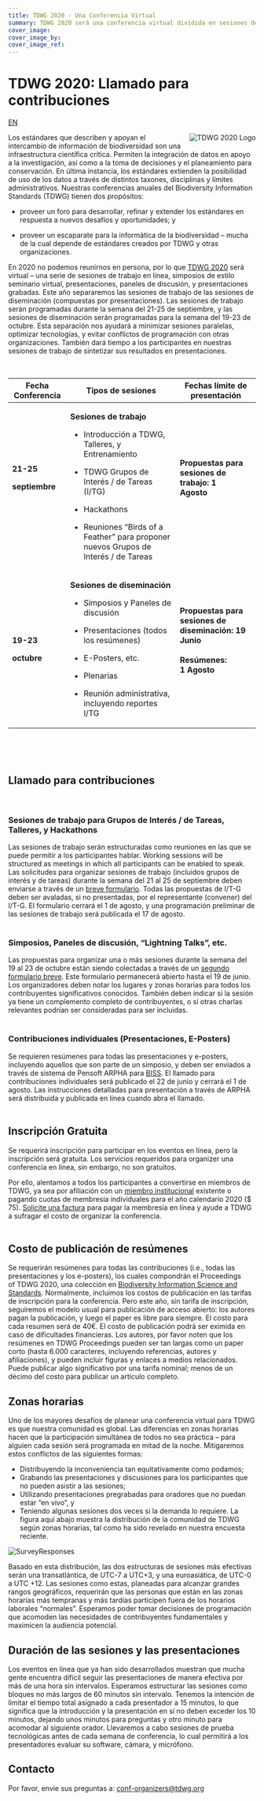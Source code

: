 ```yaml
---
title: TDWG 2020 - Una Conferencia Virtual
summary: TDWG 2020 será una conferencia virtual dividida en sesiones de trabajo (del 21 al 25 de septiembre) seguida de una segunda semana dedicada a la difusión y el intercambio (19 al 23 de octubre).
cover_image: 
cover_image_by: 
cover_image_ref: 
---
```


# TDWG 2020: Llamado para contribuciones

[EN](../)

<img src="https://static.tdwg.org/conferences/2020/TDWG2020_logo_ark_h350.png" alt="TDWG 2020 Logo" style="float:right;padding-left:10px;padding-bottom:10px">


Los estándares que describen y apoyan el intercambio de información de
biodiversidad son una infraestructura científica crítica. Permiten la
integración de datos en apoyo a la investigación, así como a la toma de
decisiones y el planeamiento para conservación. En última instancia, los
estándares extienden la posibilidad de uso de los datos a través de
distintos taxones, disciplinas y límites administrativos. Nuestras
conferencias anuales del Biodiversity Information Standards (TDWG)
tienen dos propósitos:

  - proveer un foro para desarrollar, refinar y extender los
    estándares en respuesta a nuevos desafíos y oportunidades; y

  - proveer un escaparate para la informática de la biodiversidad –
    mucha de la cual depende de estándares creados por TDWG y otras
    organizaciones.

En 2020 no podemos reunirnos en persona, por lo que
[<span class="underline">TDWG 2020</span>](https://tdwg.us9.list-manage.com/track/click?u=50f3cc44307841383062ca0d6&id=1cc72e19e6&e=e333c91e92) será
virtual – una serie de sesiones de trabajo en línea, simposios de estilo
seminario virtual, presentaciones, paneles de discusión, y
presentaciones grabadas. Este año separaremos las sesiones de trabajo de
las sesiones de diseminación (compuestas por presentaciones). Las
sesiones de trabajo serán programadas durante la semana del 21-25 de
septiembre, y las sesiones de diseminación serán programadas para la
semana del 19-23 de octubre. Esta separación nos ayudará a minimizar
sesiones paralelas, optimizar tecnologías, y evitar conflictos de
programación con otras organizaciones. También dará tiempo a los
participantes en nuestras sesiones de trabajo de sintetizar sus
resultados en presentaciones.  
  
 

<table>
<thead>
<tr class="header">
<th><strong>Fecha Conferencia</strong></th>
<th><strong>Tipos de sesiones</strong></th>
<th><strong>Fechas límite de presentación</strong></th>
</tr>
</thead>
<tbody>
<tr class="odd">
<td><p><strong>21-25</strong></p>
<p><strong>septiembre</strong></p>
<p> </p></td>
<td><p><strong>Sesiones de trabajo</strong></p>
<ul>
<li>
<p>Introducción a TDWG, Talleres, y Entrenamiento</p>
</li>
<li>
<p>TDWG Grupos de Interés / de Tareas (I/TG)</p>
</li>
<li>
<p>Hackathons</p>
</li>
<li>
<p>Reuniones “Birds of a Feather” para proponer nuevos Grupos de Interés / de Tareas</p>
</li>
</ul></td>
<td><p><strong>Propuestas para sesiones de trabajo: 1<br />
Agosto</strong></p>
<p> </p></td>
</tr>
<tr class="even">
<td><p><strong>19-23</strong></p>
<p><strong>octubre</strong></p></td>
<td><p><strong>Sesiones de diseminación</strong></p>
<ul>
<li>
<p>Simposios y Paneles de discusión</p>
</li>
<li>
<p>Presentaciones (todos los resúmenes)</p>
</li>
<li>
<p>E-Posters, etc.</p>
</li>
<li>
<p>Plenarias</p>
</li>
<li>
<p>Reunión administrativa, incluyendo reportes I/TG</p>
</li>
</ul></td>
<td><p><strong>Propuestas para sesiones de diseminación: 19 Junio<br />
<br />
Resúmenes:<br />
1 Agosto</strong></p>
<p> </p></td>
</tr>
</tbody>
</table>

 

 

## Llamado para contribuciones

 

### Sesiones de trabajo para Grupos de Interés / de Tareas, Talleres, y Hackathons

Las sesiones de trabajo serán estructuradas como reuniones en las que se
puede permitir a los participantes hablar. Working sessions will be
structured as meetings in which all participants can be enabled to
speak. Las solicitudes para organizar sesiones de trabajo (incluidos
grupos de interés y de tareas) durante la semana del 21 al 25 de
septiembre deben enviarse a través de un [<span class="underline">breve
formulario</span>](https://www.surveymonkey.com/r/C9723S8).
Todas las propuestas de I/T-G deben ser avaladas, si no presentadas, por
el representante (convener) del I/T-G. El formulario cerrará el 1 de
agosto, y una programación preliminar de las sesiones de trabajo será
publicada el 17 de agosto.  
 

### Simposios, Paneles de discusión, “Lightning Talks”, etc.

Las propuestas para organizar una o más sesiones durante la semana del
19 al 23 de octubre están siendo colectadas a través de un
[<span class="underline">segundo formulario breve</span>](https://www.surveymonkey.com/r/CQGMG2G). Este
formulario permanecerá abierto hasta el 19 de junio. Los organizadores
deben notar los lugares y zonas horarias para todos los contribuyentes
significativos conocidos. También deben indicar si la sesión ya tiene un
complemento completo de contribuyentes, o si otras charlas relevantes
podrían ser consideradas para ser incluidas.  
 

### Contribuciones individuales (Presentaciones, E-Posters)

Se requieren resúmenes para todas las presentaciones y e-posters,
incluyendo aquellos que son parte de un simposio, y deben ser enviados a
través de sistema de Pensoft ARPHA para
[<span class="underline">BISS</span>](https://biss.pensoft.net).
El llamado para contribuciones individuales será publicado el 22 de
junio y cerrará el 1 de agosto. Las instrucciones detalladas para
presentación a través de ARPHA será distribuida y publicada en línea
cuando abra el llamado.  
 

## Inscripción Gratuita

Se requerirá inscripción para participar en los eventos en línea, pero
la inscripción será gratuita. Los servicios requeridos para organizer
una conferencia en línea, sin embargo, no son gratuitos.

Por ello, alentamos a todos los participantes a convertirse en miembros
de TDWG, ya sea por afiliación con un [<span class="underline">miembro
institucional</span>](/about/membership/#institutional%20members%202020_1) existente o pagando cuotas de membresía
individuales para el año calendario 2020 ($ 75).
[<span class="underline">Solicite una
factura</span>](mailto:secretariat@tdwg.org) para pagar la membresía en
línea y ayude a TDWG a sufragar el costo de organizar la conferencia.  
 

## Costo de publicación de resúmenes

Se requerirán resúmenes para todas las contribuciones (i.e., todas las
presentaciones y los e-posters), los cuales compondrán el Proceedings
of TDWG 2020, una colección en [<span class="underline">Biodiversity
Information Science and
Standards</span>](https://biss.pensoft.net).
Normalmente, incluimos los costos de publicación en las tarifas de
inscripción para la conferencia. Pero este año, sin tarifa de
inscripción, seguiremos el modelo usual para publicación de acceso
abierto: los autores pagan la publicación, y luego el paper es libre
para siempre. El costo para cada resumen será de 40€. El costo de
publicación podrá ser eximida en caso de dificultades financieras. Los
autores, por favor noten que los resúmenes en TDWG Proceedings pueden
ser tan largas como un paper corto (hasta 6.000 caracteres, incluyendo
referencias, autores y afiliaciones), y pueden incluir figuras y enlaces
a medios relacionados. Puede publicar algo significativo por una tarifa
nominal; menos de un décimo del costo para publicar un artículo
completo.  

## Zonas horarias
Uno de los mayores desafíos de planear una conferencia virtual para TDWG es que nuestra comunidad es global. Las diferencias en zonas horarias hacen que la participación simultánea de todos no sea práctica – para alguien cada sesión será programada en mitad de la noche. Mitigaremos estos conflictos de las siguientes formas:
* Distribuyendo la inconveniencia tan equitativamente como podamos;
* Grabando las presentaciones y discusiones para los participantes que no pueden asistir a las sesiones;
* Utilizando presentaciones pregrabadas para oradores que no puedan estar “en vivo”, y
* Teniendo algunas sesiones dos veces si la demanda lo requiere.
La figura aquí abajo muestra la distribución de la comunidad de TDWG según zonas horarias, tal como ha sido revelado en nuestra encuesta reciente.

![SurveyResponses](https://static.tdwg.org/conferences/2020/TimeZone_SurveyResponses.png)

Basado en esta distribución, las dos estructuras de sesiones más efectivas serán una transatlántica, de UTC-7 a UTC+3, y una euroasiática, de UTC-0 a UTC +12. Las sesiones como estas, planeadas para alcanzar grandes rangos geográficos, requerirán que las personas que están en las zonas horarias más tempranas y más tardías participen fuera de los horarios laborales “normales”. Esperamos poder tomar decisiones de programación que acomoden las necesidades de contribuyentes fundamentales y maximicen la audiencia potencial.

## Duración de las sesiones y las presentaciones
Los eventos en línea que ya han sido desarrollados muestran que mucha gente encuentra difícil seguir las presentaciones de manera efectiva por más de una hora sin intervalos. Esperamos estructurar las sesiones como bloques no más largos de 60 minutos sin intervalo. Tenemos la intención de limitar el tiempo total asignado a cada presentador a 15 minutos, lo que significa que la introducción y la presentación en sí no deben exceder los 10 minutos, dejando unos minutos para preguntas y otro minuto para acomodar al siguiente orador.
Llevaremos a cabo sesiones de prueba tecnológicas antes de cada semana de conferencia, lo cual permitirá a los presentadores evaluar su software, cámara, y micrófono.

## Contacto

Por favor, envíe sus preguntas
a: [<span class="underline">conf-organizers@tdwg.org</span>](mailto:conf-organizers@tdwg.org?subject=TDWG%202020)
